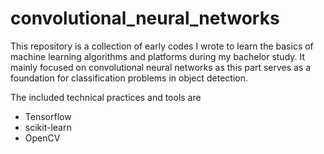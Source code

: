 # convolutional_neural_networks

This repository is a collection of early codes I wrote to learn the basics of machine learning algorithms and platforms during my bachelor study. It mainly focused on convolutional neural networks as this part serves as a foundation for classification problems in object detection.


The included technical practices and tools are
- Tensorflow
- scikit-learn
- OpenCV
